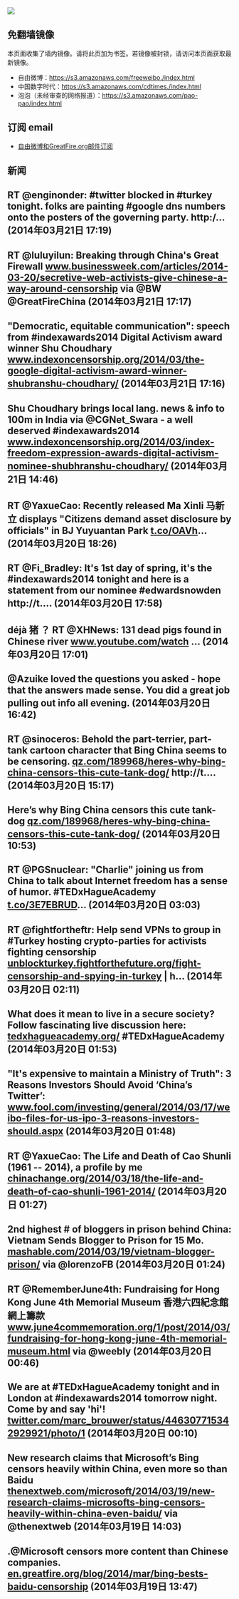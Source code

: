 <img src="logos.png" />

## 免翻墙镜像
本页面收集了墙内镜像。请将此页加为书签。若镜像被封锁，请访问本页面获取最新镜像。
* 自由微博：https://s3.amazonaws.com/freeweibo./index.html
* 中国数字时代：https://s3.amazonaws.com/cdtimes./index.html
* 泡泡（未经审查的网络报道）：https://s3.amazonaws.com/pao-pao/index.html

## 订阅 email
* <a href="https://greatfire.us7.list-manage.com/subscribe?u=854fca58782082e0cbdf204a0&id=c78949b93c">自由微博和GreatFire.org邮件订阅</a>
		
## 新闻
RT @enginonder: #twitter blocked in #turkey tonight. folks are painting #google dns numbers onto the posters of the governing party. http:/… (2014年03月21日 17:19)
 ---
RT @luluyilun: Breaking through China's Great Firewall <a href="http://www.businessweek.com/articles/2014-03-20/secretive-web-activists-give-chinese-a-way-around-censorship">www.businessweek.com/articles/2014-03-20/secretive-web-activists-give-chinese-a-way-around-censorship</a> via @BW @GreatFireChina (2014年03月21日 17:17)
 ---
"Democratic, equitable communication": speech from #indexawards2014 Digital Activism award winner Shu Choudhary <a href="http://www.indexoncensorship.org/2014/03/the-google-digital-activism-award-winner-shubranshu-choudhary/">www.indexoncensorship.org/2014/03/the-google-digital-activism-award-winner-shubranshu-choudhary/</a> (2014年03月21日 17:16)
 ---
Shu Choudhary brings local lang. news &amp; info to 100m in India via @CGNet_Swara - a well deserved #indexawards2014  <a href="http://www.indexoncensorship.org/2014/03/index-freedom-expression-awards-digital-activism-nominee-shubhranshu-choudhary/">www.indexoncensorship.org/2014/03/index-freedom-expression-awards-digital-activism-nominee-shubhranshu-choudhary/</a> (2014年03月21日 14:46)
 ---
RT @YaxueCao: Recently released Ma Xinli 马新立 displays "Citizens demand asset disclosure by officials" in BJ Yuyuantan Park <a href="http://t.co/OAVh">t.co/OAVh</a>… (2014年03月20日 18:26)
 ---
RT @Fi_Bradley: It's 1st day of spring, it's the #indexawards2014 tonight and here is a statement from our nominee #edwardsnowden http://t.… (2014年03月20日 17:58)
 ---
déjà 猪 ？ RT @XHNews: 131 dead pigs found in Chinese river   <a href="http://www.youtube.com/watch?v=cP1yvuTLnxA&feature=youtube_gdata&utm_content=buffer63ec0&utm_medium=social&utm_source=twitter.com&utm_campaign=buffer">www.youtube.com/watch</a> … (2014年03月20日 17:01)
 ---
@Azuike loved the questions you asked - hope that the answers made sense. You did a great job pulling out info all evening. (2014年03月20日 16:42)
 ---
RT @sinoceros: Behold the part-terrier, part-tank cartoon character that Bing China seems to be censoring. <a href="http://qz.com/189968/heres-why-bing-china-censors-this-cute-tank-dog/">qz.com/189968/heres-why-bing-china-censors-this-cute-tank-dog/</a> http://t.… (2014年03月20日 15:17)
 ---
Here’s why Bing China censors this cute tank-dog <a href="http://qz.com/189968/heres-why-bing-china-censors-this-cute-tank-dog/">qz.com/189968/heres-why-bing-china-censors-this-cute-tank-dog/</a> (2014年03月20日 10:53)
 ---
RT @PGSnuclear: "Charlie" joining us from China to talk about Internet freedom has a sense of humor. #TEDxHagueAcademy <a href="http://t.co/3E7EBRUD">t.co/3E7EBRUD</a>… (2014年03月20日 03:03)
 ---
RT @fightfortheftr: Help send VPNs to group in #Turkey hosting crypto-parties for activists fighting censorship <a href="https://unblockturkey.fightforthefuture.org/fight-censorship-and-spying-in-turkey">unblockturkey.fightforthefuture.org/fight-censorship-and-spying-in-turkey</a> | h… (2014年03月20日 02:11)
 ---
What does it mean to live in a secure society? Follow fascinating live discussion here: <a href="http://tedxhagueacademy.org/">tedxhagueacademy.org/</a> #TEDxHagueAcademy (2014年03月20日 01:53)
 ---
"It's expensive to maintain a Ministry of Truth": 3 Reasons Investors Should Avoid ‘China’s Twitter’: <a href="http://www.fool.com/investing/general/2014/03/17/weibo-files-for-us-ipo-3-reasons-investors-should.aspx#.UynV8v9a8v0.twitter">www.fool.com/investing/general/2014/03/17/weibo-files-for-us-ipo-3-reasons-investors-should.aspx</a> (2014年03月20日 01:48)
 ---
RT @YaxueCao: The Life and Death of Cao Shunli  (1961 -- 2014), a profile by me <a href="http://chinachange.org/2014/03/18/the-life-and-death-of-cao-shunli-1961-2014/">chinachange.org/2014/03/18/the-life-and-death-of-cao-shunli-1961-2014/</a> (2014年03月20日 01:27)
 ---
2nd highest # of bloggers in prison behind China: Vietnam Sends Blogger to Prison for 15 Mo. <a href="http://mashable.com/2014/03/19/vietnam-blogger-prison/#:eyJzIjoidCIsImkiOiJfOHh2Zjl6M25idjY4Z2xwOCJ9">mashable.com/2014/03/19/vietnam-blogger-prison/</a> via @lorenzoFB (2014年03月20日 01:24)
 ---
RT @RememberJune4th: Fundraising for Hong Kong June 4th Memorial Museum 香港六四紀念館網上籌款 <a href="http://www.june4commemoration.org/1/post/2014/03/fundraising-for-hong-kong-june-4th-memorial-museum.html">www.june4commemoration.org/1/post/2014/03/fundraising-for-hong-kong-june-4th-memorial-museum.html</a> via @weebly (2014年03月20日 00:46)
 ---
We are at #TEDxHagueAcademy tonight and in London at #indexawards2014 tomorrow night. Come by and say 'hi'! <a href="https://twitter.com/marc_brouwer/status/446307715342929921/photo/1">twitter.com/marc_brouwer/status/446307715342929921/photo/1</a> (2014年03月20日 00:10)
 ---
New research claims that Microsoft’s Bing censors heavily within China, even more so than Baidu <a href="http://thenextweb.com/microsoft/2014/03/19/new-research-claims-microsofts-bing-censors-heavily-within-china-even-baidu/?utm_source=Twitter&awesm=tnw.to_i4gDH&utm_medium=share+button&utm_content=New+research+claims+that+Microsoft's+Bing+censors+heavily+within+China,+even+more+so+than+Baidu&utm_campaign=social+media">thenextweb.com/microsoft/2014/03/19/new-research-claims-microsofts-bing-censors-heavily-within-china-even-baidu/</a> via @thenextweb (2014年03月19日 14:03)
 ---
.@Microsoft censors more content than Chinese companies. <a href="https://en.greatfire.org/blog/2014/mar/bing-bests-baidu-censorship">en.greatfire.org/blog/2014/mar/bing-bests-baidu-censorship</a> (2014年03月19日 13:47)
 ---
